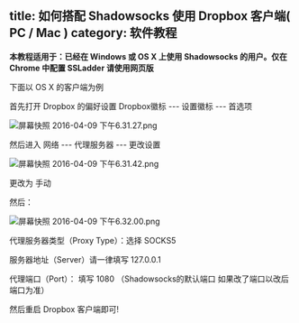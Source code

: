 title: 如何搭配 Shadowsocks 使用 Dropbox 客户端( PC / Mac )
category: 软件教程
---

**本教程适用于：已经在 Windows 或 OS X 上使用 Shadowsocks 的用户。仅在 Chrome 中配置 SSLadder 请使用网页版**

下面以 OS X 的客户端为例

首先打开 Dropbox 的偏好设置 Dropbox徽标 --- 设置徽标 --- 首选项 

![屏幕快照 2016-04-09 下午6.31.27.png](https://ooo.0o0.ooo/2016/04/09/5708dafee5953.png)

然后进入 网络 --- 代理服务器 --- 更改设置

![屏幕快照 2016-04-09 下午6.31.42.png](https://ooo.0o0.ooo/2016/04/09/5708daffd088f.png)

更改为 手动

然后：

![屏幕快照 2016-04-09 下午6.32.00.png](https://ooo.0o0.ooo/2016/04/09/5708db00305ea.png)


代理服务器类型（Proxy Type）：选择 SOCKS5

服务器地址（Server）请一律填写 127.0.0.1

代理端口（Port）： 填写 1080 （Shadowsocks的默认端口 如果改了端口以改后端口为准）

然后重启 Dropbox 客户端即可!